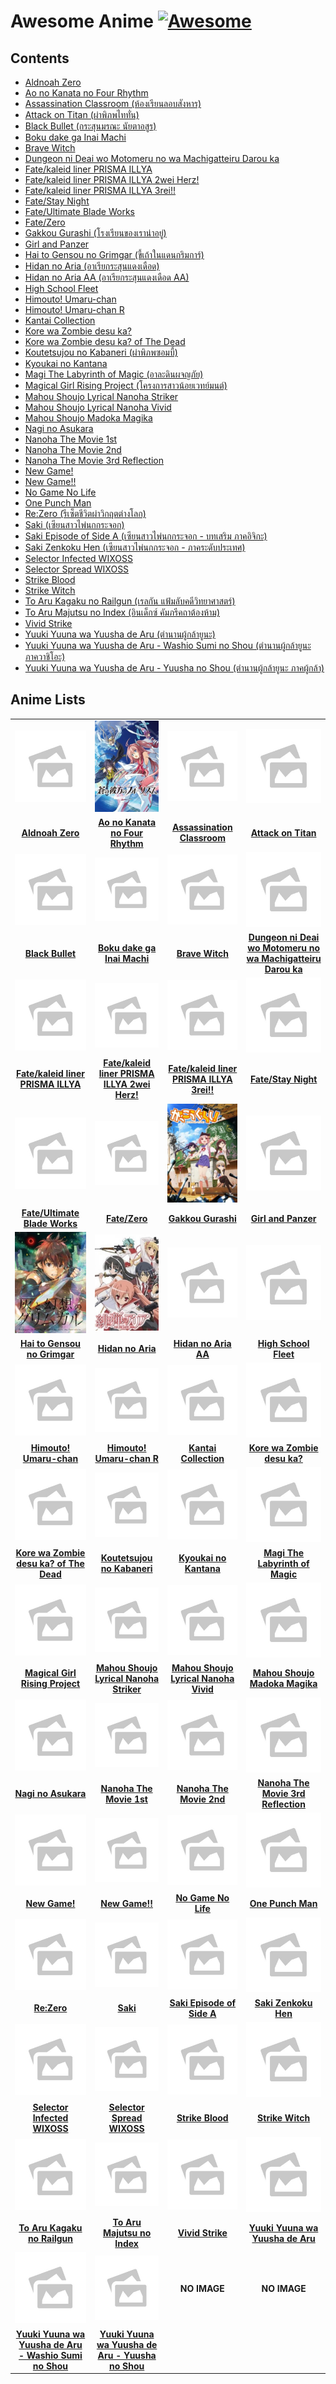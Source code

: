 # Awesome Anime [![Awesome](https://cdn.rawgit.com/sindresorhus/awesome/d7305f38d29fed78fa85652e3a63e154dd8e8829/media/badge.svg)](https://github.com/Weerapat1993/awesome-anime)

## Contents
* [Aldnoah Zero](https://www.google.com/search?q=Aldnoah+Zero)
* [Ao no Kanata no Four Rhythm](https://www.google.com/search?q=Ao+no+Kanata+no+Four+Rhythm)
* [Assassination Classroom (ห้องเรียนลอบสังหาร)](https://www.google.com/search?q=Assassination+Classroom)
* [Attack on Titan (ผ่าพิภพไททั่น)](https://www.google.com/search?q=Attack+on+Titan)
* [Black Bullet (กระสุนมรณะ นัยตาอสูร)](https://www.google.com/search?q=Black+Bullet)
* [Boku dake ga Inai Machi](https://www.google.com/search?q=Boku+dake+ga+Inai+Machi)
* [Brave Witch](https://www.google.com/search?q=Brave+Witch)
* [Dungeon ni Deai wo Motomeru no wa Machigatteiru Darou ka](https://www.google.com/search?q=Dungeon+ni+Deai+wo+Motomeru+no+wa+Machigatteiru+Darou+ka)
* [Fate/kaleid liner PRISMA ILLYA](https://www.google.com/search?q=Fate/kaleid+liner+PRISMA+ILLYA)
* [Fate/kaleid liner PRISMA ILLYA 2wei Herz!](https://www.google.com/search?q=Fate/kaleid+liner+PRISMA+ILLYA+2wei+Herz!)
* [Fate/kaleid liner PRISMA ILLYA 3rei!!](https://www.google.com/search?q=Fate/kaleid+liner+PRISMA+ILLYA+3rei!!)
* [Fate/Stay Night](https://www.google.com/search?q=Fate/Stay+Night)
* [Fate/Ultimate Blade Works](https://www.google.com/search?q=Fate/Ultimate+Blade+Works)
* [Fate/Zero](https://www.google.com/search?q=Fate/Zero)
* [Gakkou Gurashi (โรงเรียนของเราน่าอยู่)](https://www.google.com/search?q=Gakkou+Gurashi)
* [Girl and Panzer](https://www.google.com/search?q=Girl+and+Panzer)
* [Hai to Gensou no Grimgar (ขี้เถ้าในแดนกริมการ์)](https://www.google.com/search?q=Hai+to+Gensou+no+Grimgar)
* [Hidan no Aria (อาเรียกระสุนแดงเดือด)](https://www.google.com/search?q=Hidan+no+Aria)
* [Hidan no Aria AA (อาเรียกระสุนแดงเดือด AA)](https://www.google.com/search?q=Hidan+no+Aria+AA)
* [High School Fleet](https://www.google.com/search?q=High+School+Fleet)
* [Himouto! Umaru-chan](https://www.google.com/search?q=Himouto!+Umaru-chan)
* [Himouto! Umaru-chan R](https://www.google.com/search?q=Himouto!+Umaru-chan+R)
* [Kantai Collection](https://www.google.com/search?q=Kantai+Collection)
* [Kore wa Zombie desu ka?](https://www.google.com/search?q=Kore+wa+Zombie+desu+ka?)
* [Kore wa Zombie desu ka? of The Dead](https://www.google.com/search?q=Kore+wa+Zombie+desu+ka?+of+The+Dead)
* [Koutetsujou no Kabaneri (ผ่าพิภพซอมบี้)](https://www.google.com/search?q=Koutetsujou+no+Kabaneri)
* [Kyoukai no Kantana](https://www.google.com/search?q=Kyoukai+no+Kantana)
* [Magi The Labyrinth of Magic (อาละดินผจญภัย)](https://www.google.com/search?q=Magi+The+Labyrinth+of+Magic)
* [Magical Girl Rising Project (โครงการสาวน้อยเวทย์มนต์)](https://www.google.com/search?q=Magical+Girl+Rising+Project)
* [Mahou Shoujo Lyrical Nanoha Striker](https://www.google.com/search?q=Mahou+Shoujo+Lyrical+Nanoha+Striker)
* [Mahou Shoujo Lyrical Nanoha Vivid](https://www.google.com/search?q=Mahou+Shoujo+Lyrical+Nanoha+Vivid)
* [Mahou Shoujo Madoka Magika](https://www.google.com/search?q=Mahou+Shoujo+Madoka+Magika)
* [Nagi no Asukara](https://www.google.com/search?q=Nagi+no+Asukara)
* [Nanoha The Movie 1st](https://www.google.com/search?q=Nanoha+The+Movie+1st)
* [Nanoha The Movie 2nd](https://www.google.com/search?q=Nanoha+The+Movie+2nd)
* [Nanoha The Movie 3rd Reflection](https://www.google.com/search?q=Nanoha+The+Movie+3rd+Reflection)
* [New Game!](https://www.google.com/search?q=New+Game!)
* [New Game!!](https://www.google.com/search?q=New+Game!!)
* [No Game No Life](https://www.google.com/search?q=No+Game+No+Life)
* [One Punch Man](https://www.google.com/search?q=One+Punch+Man)
* [Re:Zero (รีเซ็ตชีวิตผ่าวิกฤตต่างโลก)](https://www.google.com/search?q=Re:Zero)
* [Saki (เซียนสาวไพ่นกกระจอก)](https://www.google.com/search?q=Saki)
* [Saki Episode of Side A (เซียนสาวไพ่นกกระจอก - บทเสริม ภาคอิจิกะ)](https://www.google.com/search?q=Saki+Episode+of+Side+A)
* [Saki Zenkoku Hen (เซียนสาวไพ่นกกระจอก - ภาคระดับประเทศ)](https://www.google.com/search?q=Saki+Zenkoku+Hen)
* [Selector Infected WIXOSS](https://www.google.com/search?q=Selector+Infected+WIXOSS)
* [Selector Spread WIXOSS](https://www.google.com/search?q=Selector+Spread+WIXOSS)
* [Strike Blood](https://www.google.com/search?q=Strike+Blood)
* [Strike Witch](https://www.google.com/search?q=Strike+Witch)
* [To Aru Kagaku no Railgun (เรลกัน แฟ้มลับคดีวิทยาศาสตร์)](https://www.google.com/search?q=To+Aru+Kagaku+no+Railgun)
* [To Aru Majutsu no Index (อินเด็กซ์ คัมภรีคถาต้องห้าม)](https://www.google.com/search?q=To+Aru+Majutsu+no+Index)
* [Vivid Strike](https://www.google.com/search?q=Vivid+Strike)
* [Yuuki Yuuna wa Yuusha de Aru (ตำนานผู้กล้ายูนะ)](https://www.google.com/search?q=Yuuki+Yuuna+wa+Yuusha+de+Aru)
* [Yuuki Yuuna wa Yuusha de Aru - Washio Sumi no Shou (ตำนานผู้กล้ายูนะ ภาควาชิโอะ)](https://www.google.com/search?q=Yuuki+Yuuna+wa+Yuusha+de+Aru+-+Washio+Sumi+no+Shou)
* [Yuuki Yuuna wa Yuusha de Aru - Yuusha no Shou (ตำนานผู้กล้ายูนะ ภาคผู้กล้า)](https://www.google.com/search?q=Yuuki+Yuuna+wa+Yuusha+de+Aru+-+Yuusha+no+Shou)


## Anime Lists

| | | | |
| :------: | :------: | :------: | :------: |
| [<img src="./src/assets/images/no-image.jpg" />](https://www.google.com/search?q=Aldnoah+Zero) | [<img src="./src/assets/images/readme/ao-no-kanata-no-four-rhythm.jpg" />](https://www.google.com/search?q=Ao+no+Kanata+no+Four+Rhythm) | [<img src="./src/assets/images/no-image.jpg" />](https://www.google.com/search?q=Assassination+Classroom) | [<img src="./src/assets/images/no-image.jpg" />](https://www.google.com/search?q=Attack+on+Titan) |
| [**Aldnoah Zero**](https://www.google.com/search?q=Aldnoah+Zero) | [**Ao no Kanata no Four Rhythm**](https://www.google.com/search?q=Ao+no+Kanata+no+Four+Rhythm) | [**Assassination Classroom**](https://www.google.com/search?q=Assassination+Classroom) | [**Attack on Titan**](https://www.google.com/search?q=Attack+on+Titan) |
| [<img src="./src/assets/images/no-image.jpg" />](https://www.google.com/search?q=Black+Bullet) | [<img src="./src/assets/images/no-image.jpg" />](https://www.google.com/search?q=Boku+dake+ga+Inai+Machi) | [<img src="./src/assets/images/no-image.jpg" />](https://www.google.com/search?q=Brave+Witch) | [<img src="./src/assets/images/no-image.jpg" />](https://www.google.com/search?q=Dungeon+ni+Deai+wo+Motomeru+no+wa+Machigatteiru+Darou+ka) |
| [**Black Bullet**](https://www.google.com/search?q=Black+Bullet) | [**Boku dake ga Inai Machi**](https://www.google.com/search?q=Boku+dake+ga+Inai+Machi) | [**Brave Witch**](https://www.google.com/search?q=Brave+Witch) | [**Dungeon ni Deai wo Motomeru no wa Machigatteiru Darou ka**](https://www.google.com/search?q=Dungeon+ni+Deai+wo+Motomeru+no+wa+Machigatteiru+Darou+ka) |
| [<img src="./src/assets/images/no-image.jpg" />](https://www.google.com/search?q=Fate/kaleid+liner+PRISMA+ILLYA) | [<img src="./src/assets/images/no-image.jpg" />](https://www.google.com/search?q=Fate/kaleid+liner+PRISMA+ILLYA+2wei+Herz!) | [<img src="./src/assets/images/no-image.jpg" />](https://www.google.com/search?q=Fate/kaleid+liner+PRISMA+ILLYA+3rei!!) | [<img src="./src/assets/images/no-image.jpg" />](https://www.google.com/search?q=Fate/Stay+Night) |
| [**Fate/kaleid liner PRISMA ILLYA**](https://www.google.com/search?q=Fate/kaleid+liner+PRISMA+ILLYA) | [**Fate/kaleid liner PRISMA ILLYA 2wei Herz!**](https://www.google.com/search?q=Fate/kaleid+liner+PRISMA+ILLYA+2wei+Herz!) | [**Fate/kaleid liner PRISMA ILLYA 3rei!!**](https://www.google.com/search?q=Fate/kaleid+liner+PRISMA+ILLYA+3rei!!) | [**Fate/Stay Night**](https://www.google.com/search?q=Fate/Stay+Night) |
| [<img src="./src/assets/images/no-image.jpg" />](https://www.google.com/search?q=Fate/Ultimate+Blade+Works) | [<img src="./src/assets/images/no-image.jpg" />](https://www.google.com/search?q=Fate/Zero) | [<img src="./src/assets/images/readme/gakkou-gurashi.jpg" />](https://www.google.com/search?q=Gakkou+Gurashi) | [<img src="./src/assets/images/no-image.jpg" />](https://www.google.com/search?q=Girl+and+Panzer) |
| [**Fate/Ultimate Blade Works**](https://www.google.com/search?q=Fate/Ultimate+Blade+Works) | [**Fate/Zero**](https://www.google.com/search?q=Fate/Zero) | [**Gakkou Gurashi**](https://www.google.com/search?q=Gakkou+Gurashi) | [**Girl and Panzer**](https://www.google.com/search?q=Girl+and+Panzer) |
| [<img src="./src/assets/images/readme/hai-to-gensou-no-grimgar.jpg" />](https://www.google.com/search?q=Hai+to+Gensou+no+Grimgar) | [<img src="./src/assets/images/readme/hidan-no-aria.jpg" />](https://www.google.com/search?q=Hidan+no+Aria) | [<img src="./src/assets/images/no-image.jpg" />](https://www.google.com/search?q=Hidan+no+Aria+AA) | [<img src="./src/assets/images/no-image.jpg" />](https://www.google.com/search?q=High+School+Fleet) |
| [**Hai to Gensou no Grimgar**](https://www.google.com/search?q=Hai+to+Gensou+no+Grimgar) | [**Hidan no Aria**](https://www.google.com/search?q=Hidan+no+Aria) | [**Hidan no Aria AA**](https://www.google.com/search?q=Hidan+no+Aria+AA) | [**High School Fleet**](https://www.google.com/search?q=High+School+Fleet) |
| [<img src="./src/assets/images/no-image.jpg" />](https://www.google.com/search?q=Himouto!+Umaru-chan) | [<img src="./src/assets/images/no-image.jpg" />](https://www.google.com/search?q=Himouto!+Umaru-chan+R) | [<img src="./src/assets/images/no-image.jpg" />](https://www.google.com/search?q=Kantai+Collection) | [<img src="./src/assets/images/no-image.jpg" />](https://www.google.com/search?q=Kore+wa+Zombie+desu+ka?) |
| [**Himouto! Umaru-chan**](https://www.google.com/search?q=Himouto!+Umaru-chan) | [**Himouto! Umaru-chan R**](https://www.google.com/search?q=Himouto!+Umaru-chan+R) | [**Kantai Collection**](https://www.google.com/search?q=Kantai+Collection) | [**Kore wa Zombie desu ka?**](https://www.google.com/search?q=Kore+wa+Zombie+desu+ka?) |
| [<img src="./src/assets/images/no-image.jpg" />](https://www.google.com/search?q=Kore+wa+Zombie+desu+ka?+of+The+Dead) | [<img src="./src/assets/images/no-image.jpg" />](https://www.google.com/search?q=Koutetsujou+no+Kabaneri) | [<img src="./src/assets/images/no-image.jpg" />](https://www.google.com/search?q=Kyoukai+no+Kantana) | [<img src="./src/assets/images/no-image.jpg" />](https://www.google.com/search?q=Magi+The+Labyrinth+of+Magic) |
| [**Kore wa Zombie desu ka? of The Dead**](https://www.google.com/search?q=Kore+wa+Zombie+desu+ka?+of+The+Dead) | [**Koutetsujou no Kabaneri**](https://www.google.com/search?q=Koutetsujou+no+Kabaneri) | [**Kyoukai no Kantana**](https://www.google.com/search?q=Kyoukai+no+Kantana) | [**Magi The Labyrinth of Magic**](https://www.google.com/search?q=Magi+The+Labyrinth+of+Magic) |
| [<img src="./src/assets/images/no-image.jpg" />](https://www.google.com/search?q=Magical+Girl+Rising+Project) | [<img src="./src/assets/images/no-image.jpg" />](https://www.google.com/search?q=Mahou+Shoujo+Lyrical+Nanoha+Striker) | [<img src="./src/assets/images/no-image.jpg" />](https://www.google.com/search?q=Mahou+Shoujo+Lyrical+Nanoha+Vivid) | [<img src="./src/assets/images/no-image.jpg" />](https://www.google.com/search?q=Mahou+Shoujo+Madoka+Magika) |
| [**Magical Girl Rising Project**](https://www.google.com/search?q=Magical+Girl+Rising+Project) | [**Mahou Shoujo Lyrical Nanoha Striker**](https://www.google.com/search?q=Mahou+Shoujo+Lyrical+Nanoha+Striker) | [**Mahou Shoujo Lyrical Nanoha Vivid**](https://www.google.com/search?q=Mahou+Shoujo+Lyrical+Nanoha+Vivid) | [**Mahou Shoujo Madoka Magika**](https://www.google.com/search?q=Mahou+Shoujo+Madoka+Magika) |
| [<img src="./src/assets/images/no-image.jpg" />](https://www.google.com/search?q=Nagi+no+Asukara) | [<img src="./src/assets/images/no-image.jpg" />](https://www.google.com/search?q=Nanoha+The+Movie+1st) | [<img src="./src/assets/images/no-image.jpg" />](https://www.google.com/search?q=Nanoha+The+Movie+2nd) | [<img src="./src/assets/images/no-image.jpg" />](https://www.google.com/search?q=Nanoha+The+Movie+3rd+Reflection) |
| [**Nagi no Asukara**](https://www.google.com/search?q=Nagi+no+Asukara) | [**Nanoha The Movie 1st**](https://www.google.com/search?q=Nanoha+The+Movie+1st) | [**Nanoha The Movie 2nd**](https://www.google.com/search?q=Nanoha+The+Movie+2nd) | [**Nanoha The Movie 3rd Reflection**](https://www.google.com/search?q=Nanoha+The+Movie+3rd+Reflection) |
| [<img src="./src/assets/images/no-image.jpg" />](https://www.google.com/search?q=New+Game!) | [<img src="./src/assets/images/no-image.jpg" />](https://www.google.com/search?q=New+Game!!) | [<img src="./src/assets/images/no-image.jpg" />](https://www.google.com/search?q=No+Game+No+Life) | [<img src="./src/assets/images/no-image.jpg" />](https://www.google.com/search?q=One+Punch+Man) |
| [**New Game!**](https://www.google.com/search?q=New+Game!) | [**New Game!!**](https://www.google.com/search?q=New+Game!!) | [**No Game No Life**](https://www.google.com/search?q=No+Game+No+Life) | [**One Punch Man**](https://www.google.com/search?q=One+Punch+Man) |
| [<img src="./src/assets/images/no-image.jpg" />](https://www.google.com/search?q=Re:Zero) | [<img src="./src/assets/images/no-image.jpg" />](https://www.google.com/search?q=Saki) | [<img src="./src/assets/images/no-image.jpg" />](https://www.google.com/search?q=Saki+Episode+of+Side+A) | [<img src="./src/assets/images/no-image.jpg" />](https://www.google.com/search?q=Saki+Zenkoku+Hen) |
| [**Re:Zero**](https://www.google.com/search?q=Re:Zero) | [**Saki**](https://www.google.com/search?q=Saki) | [**Saki Episode of Side A**](https://www.google.com/search?q=Saki+Episode+of+Side+A) | [**Saki Zenkoku Hen**](https://www.google.com/search?q=Saki+Zenkoku+Hen) |
| [<img src="./src/assets/images/no-image.jpg" />](https://www.google.com/search?q=Selector+Infected+WIXOSS) | [<img src="./src/assets/images/no-image.jpg" />](https://www.google.com/search?q=Selector+Spread+WIXOSS) | [<img src="./src/assets/images/no-image.jpg" />](https://www.google.com/search?q=Strike+Blood) | [<img src="./src/assets/images/no-image.jpg" />](https://www.google.com/search?q=Strike+Witch) |
| [**Selector Infected WIXOSS**](https://www.google.com/search?q=Selector+Infected+WIXOSS) | [**Selector Spread WIXOSS**](https://www.google.com/search?q=Selector+Spread+WIXOSS) | [**Strike Blood**](https://www.google.com/search?q=Strike+Blood) | [**Strike Witch**](https://www.google.com/search?q=Strike+Witch) |
| [<img src="./src/assets/images/no-image.jpg" />](https://www.google.com/search?q=To+Aru+Kagaku+no+Railgun) | [<img src="./src/assets/images/no-image.jpg" />](https://www.google.com/search?q=To+Aru+Majutsu+no+Index) | [<img src="./src/assets/images/no-image.jpg" />](https://www.google.com/search?q=Vivid+Strike) | [<img src="./src/assets/images/no-image.jpg" />](https://www.google.com/search?q=Yuuki+Yuuna+wa+Yuusha+de+Aru) |
| [**To Aru Kagaku no Railgun**](https://www.google.com/search?q=To+Aru+Kagaku+no+Railgun) | [**To Aru Majutsu no Index**](https://www.google.com/search?q=To+Aru+Majutsu+no+Index) | [**Vivid Strike**](https://www.google.com/search?q=Vivid+Strike) | [**Yuuki Yuuna wa Yuusha de Aru**](https://www.google.com/search?q=Yuuki+Yuuna+wa+Yuusha+de+Aru) |
| [<img src="./src/assets/images/no-image.jpg" />](https://www.google.com/search?q=Yuuki+Yuuna+wa+Yuusha+de+Aru+-+Washio+Sumi+no+Shou) | [<img src="./src/assets/images/no-image.jpg" />](https://www.google.com/search?q=Yuuki+Yuuna+wa+Yuusha+de+Aru+-+Yuusha+no+Shou) | **NO IMAGE** | **NO IMAGE** |
| [**Yuuki Yuuna wa Yuusha de Aru - Washio Sumi no Shou**](https://www.google.com/search?q=Yuuki+Yuuna+wa+Yuusha+de+Aru+-+Washio+Sumi+no+Shou) | [**Yuuki Yuuna wa Yuusha de Aru - Yuusha no Shou**](https://www.google.com/search?q=Yuuki+Yuuna+wa+Yuusha+de+Aru+-+Yuusha+no+Shou) | | |

